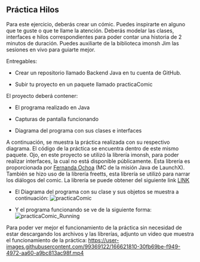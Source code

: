 ## Práctica Hilos

Para este ejercicio, deberás crear un cómic. Puedes inspirarte en alguno que te guste o que te llame la atención. Deberás modelar las clases, interfaces e hilos correspondientes para poder contar una historia de 2 minutos de duración. Puedes auxiliarte de la biblioteca imonsh Jim las sesiones en vivo para guiarte mejor.

Entregables:

- Crear un repositorio llamado Backend Java en tu cuenta de GitHub.

- Subir tu proyecto en un paquete llamado practicaComic

El proyecto deberá contener:

- El programa realizado en Java

- Capturas de pantalla funcionando

- Diagrama del programa con sus clases e interfaces

A continuación, se muestra la práctica realizada con su respectivo diagrama.
El código de la práctica se encuentra dentro de este mismo paquete.
Ojo, en este proyecto se utilizó la librería imonsh, para poder realizar interfaces, la cual no está disponible públicamente. Esta librería es proporcionada por [Fernanda Ochoa](https://github.com/FernandaOchoa) (MC de la misión Java de LaunchX).
También se hizo uso de la librería freetts, esta librería se utilizó para narrar los diálogos del comic. La librería se puede obtener del siguiente link [LINK](https://freetts.sourceforge.io/)


- El Diagrama del programa con su clase y sus objetos se muestra a continuación:
![practicaComic](https://user-images.githubusercontent.com/99369122/166621555-a79f6af9-07e1-42aa-a86f-5617fc2e7930.png)


- Y el programa funcionando se ve de la siguiente forma:
![practicaComic_Running](https://user-images.githubusercontent.com/99369122/166621587-7936641c-90e4-426d-8599-d10d03347eda.png)

Para poder ver mejor el funcionamiento de la práctica sin necesidad de estar descargando los archivos y las librerías, adjunto un video que muestra el funcionamiento de la práctica:
https://user-images.githubusercontent.com/99369122/166621810-30fb69be-f949-4972-aa60-a9bc813ac98f.mp4





